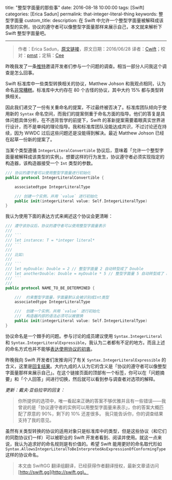 title: "整型字面量的那些事"
date: 2016-08-18 10:00:00
tags: [Swift]
categories: [Erica Sadun]
permalink: that-integer-literal-thing
keywords: 整型字面量
custom\_title: 
description: 在 Swift 中允许一个整型字面量被解释成该类型的实例，协议的遵守者可以像整型字面量那样来展示自己，本文就来解析下 Swift 整型字面量吧。

---
> 作者：Erica Sadun，[原文链接](http://ericasadun.com/2016/06/28/that-integer-literal-thing/)，原文日期：2016/06/28
> 译者：[Cwift](http://blog.csdn.net/cg1991130)；校对：[pmst](http://www.jianshu.com/users/596f2ba91ce9/latest_articles)；定稿：[Cee](https://github.com/Cee)
  







<!--此处开始正文-->

昨晚我发了一条[推特][1]邀请开发者们参与一个问题的调查。相当一部分人问我这个调查是怎么回事。

Swift 标准库中一些类型转换相关的协议，Matthew Johson 和我观点相同，认为命名[非常糟糕][2]。标准库中大约存在 80 个古怪的协议，其中大约 15% 都与类型转换相关。

因此我们递交了一份有关重命名的提案，不过最终被否决了。标准库团队倾向于使用新的 `Syntax` 命名空间，而我们的提案侧重于命名方面的指导。他们的答复是具体问题具体分析，在不违背哲学的前提下，Swift 的革新提案需要着眼真实世界进行设计，而不是单纯的理论指导。我和标准库团队没能达成共识，不过讨论还在持续，因为 WWDC 过后这些问题还是没能得到解决。最近 Matthew Johson 已经在起草一份新的提案了。

当某个类型遵循 `IntegerLiteralConvertible` 协议后，意味着「允许一个整型字面量被解释成该类型的实例」。想要这样的行为发生，协议遵守者必须实现指定的构造器，该构造器接受一个 `Int` 类型的参数。

```swift
/// 协议的遵守者可以使用整型字面量进行初始化
public protocol IntegerLiteralConvertible {

    associatedtype IntegerLiteralType

    /// 创建一个实例，并用 `value` 进行初始化
    public init(integerLiteral value: Self.IntegerLiteralType)
}
```

我认为使用下面的表达方式来阐述这个协议会更清晰：

```swift
/// 遵守该协议后，协议的遵守者可以使用整型字面量表示
///
/// ```
/// let instance: T = *integer literal*
/// ```
/// 
/// 比如:
/// 
/// ```
/// let myDouble: Double = 2 // 整型字面量 2 自动转型成了 Double
/// let anotherDouble: Double = myDouble * 5 // 整型字面量 5 自动转型成了 Double
/// ```
///
public protocol NAME_TO_BE_DETERMINED {

    ///  约束整型字面量，字面量默认会被识别成Int类型
    associatedtype IntegerLiteralType

    ///  创建一个实例，并用 `value` 进行初始化
    ///  构造器内部的语法必须可以被替换
    public init(integerLiteral value: Self.IntegerLiteralType)
}
```

协议命名是一个棘手的问题。参与讨论的成员建议使用 `Syntax.IntegerLiteral` 和 `Syntax.IntegerLiteralExpressible`，我认为二者都有不足的地方。而且上述的命名方式也并不能够[表达使用协议的初衷][3]。

昨晚我向 Swift 开发者们发推询问了有关 `Syntax.IntegerLiteralExpressible` 的含义，这里是[回复结果][4]。大约九成的人认为它的含义是「协议的遵守者可以像整型字面量那样来展示自己」。在这个链接页面的顶部有一个标签，你可以在「问题摘要」和「个人回答」间进行切换，然后就可以看到参与调查者对选项的解释。

*更新：戴夫·亚伯拉罕的回复：*

> 你所提供的选项中，唯一看起来正确的答案不够优雅并且有一些错误——我曾说的是「协议遵守者的实例可以用整型字面量来表示」，你的答案大概匹配了原意的 90%，剩下的 10% 还差很多。
> 我只能告诉你，你的调查结果支持了我的意见。

虽然有关类型转换的协议的适用对象只是标准库中的类型，但是这些协议（和它们的同胞协议们一样）可以被职业的 Swift 开发者看到、阅读并使用。就这一点来说，我认为追求好的命名规则是有价值的。希望 Swift 能用更好的命名取代形如 `Syntax.AllowsIntegerLiteralToBeInterpretedAsExpressionOfConformingType` 这样的协议命名。

[1]:	https://twitter.com/ericasadun/status/747645402296496128
[2]:	https://github.com/apple/swift-evolution/blob/master/proposals/0041-conversion-protocol-conventions.md
[3]:	http://thread.gmane.org/gmane.comp.lang.swift.evolution/21290/focus=21869
[4]:	https://www.surveymonkey.com/results/SM-FGMC93JT
> 本文由 SwiftGG 翻译组翻译，已经获得作者翻译授权，最新文章请访问 [http://swift.gg](http://swift.gg)。